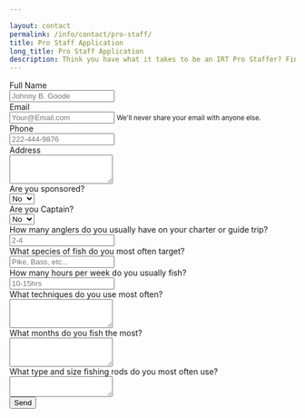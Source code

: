 ```yaml
---

layout: contact
permalink: /info/contact/pro-staff/
title: Pro Staff Application
long_title: Pro Staff Application
description: Think you have what it takes to be an IRT Pro Staffer? Find out by filling and submitting the form below.
---
```

<form 
    action="https://formspree.io/nkline@solarinnovations.com"
    method="POST"
    class="needs-validation" novalidate>
    <div class="form-group row">
        <label class="col-4 col-form-label text-right" for="name">Full Name</label>
        <div class="col-sm-8">
            <input required type="name" name="Name" class="form-control" id="name" placeholder="Johnny B. Goode">
        </div>
    </div>
    <div class="form-group row">
        <label class="col-4 col-form-label text-right" for="email">Email</label>
        <div class="col-sm-8">
            <input required type="email" name="_replyto" class="form-control" id="email" aria-describedby="emailHelp" placeholder="Your@Email.com" pattern="[a-z0-9._%+-]+@[a-z0-9.-]+\.[a-z]{2,4}$">
            <small id="emailHelp" class="form-text text-muted">We'll never share your email with anyone else.</small>
        </div>
    </div>
    <div class="form-group row">
        <label class="col-4 col-form-label text-right" for="phone">Phone</label>
        <div class="col-sm-8">
            <input required type="phone" name="Phone" class="form-control" id="phone" placeholder="222-444-9876">
        </div>
    </div>
    <div class="form-group row">
        <label class="col-4 col-form-label text-right" for="address">Address</label>
        <div class="col-sm-8">
            <textarea required class="form-control" name="Address" id="address" rows="3"></textarea>
        </div>
    </div>
    <div class="form-group row">
        <label class="col-4 col-form-label text-right" for="sponsor">Are you sponsored?</label>
        <div class="col-sm-8">
            <select id="sponsor" Name="Sponsorship" class="form-control">
                <option>No</option>
                <option>Yes</option>
            </select>
        </div>
    </div>
    <div class="form-group row">
        <label class="col-4 col-form-label text-right" for="Captain">Are you Captain?</label>
        <div class="col-sm-8">
            <select id="Captain" Name="Captain" class="form-control">
                <option>No</option>
                <option>Yes</option>
            </select>
        </div>
    </div>
    <div class="form-group row">
        <label class="col-4 col-form-label text-right" for="charter-numbers">How many anglers do you usually have on your charter or guide trip?</label>
        <div class="col-sm-8">
            <input required type="charter-numbers" name="Number of anglers per charter trip" class="form-control" id="charter-numbers" placeholder="2-4">
        </div>
    </div>
    <div class="form-group row">
        <label class="col-4 col-form-label text-right" for="fish">What species of fish do you most often target?</label>
        <div class="col-sm-8">
            <input required type="fish" name="Fish species targeted" class="form-control" id="fish" placeholder="Pike, Bass, etc...">
        </div>
    </div>
    <div class="form-group row">
        <label class="col-4 col-form-label text-right" for="fishing-hours">How many hours per week do you usually fish?</label>
        <div class="col-sm-8">
            <input required type="fishing-hours" name="Number of hours/week fished" class="form-control" id="fishing-hours" placeholder="10-15hrs">
        </div>
    </div>
    <div class="form-group row">
        <label class="col-4 col-form-label text-right" for="techniques">What techniques do you use most often?</label>
        <div class="col-sm-8">
            <textarea required class="form-control" name="Fishing Techniques" id="techniques" rows="3"></textarea>
        </div>
    </div>
    <div class="form-group row">
        <label class="col-4 col-form-label text-right" for="fishing-months">What months do you fish the most?</label>
        <div class="col-sm-8">
            <textarea required class="form-control" name="What months do you fish the most?" id="fishing-months" rows="3"></textarea>
        </div> 
    </div>
    <div class="form-group row">
        <label class="col-4 col-form-label text-right" for="fishing-rods">What type and size fishing rods do you most often use?</label>
        <div class="col-sm-8">
            <textarea required type="fishing-rods" name="Fishing rods used" class="form-control" id="fishing-rods" ></textarea>
        </div>
    </div> 
    <input type="hidden" name="_subject" value="New IRT Pro-Staff Submission!" />
    <input type="hidden" name="_next" value="{{ site.url }}/info/contact/thank-you/" />
    <input type="hidden" name="_cc" value="ewanner@irtreels.com, ross.scroble@gmail.com" />
    <input type="text" name="_gotcha" style="display:none" />
    <input type="submit" class="btn btn-primary mb-2 float-right" value="Send">
</form> 
<script>
(function() {
  'use strict'; 
  window.addEventListener('load', function() {
    // Fetch all the forms we want to apply custom Bootstrap validation styles to
    var forms = document.getElementsByClassName('needs-validation');
    // Loop over them and prevent submission
    var validation = Array.prototype.filter.call(forms, function(form) {
      form.addEventListener('submit', function(event) {
        if (form.checkValidity() === false) {
          event.preventDefault();
          event.stopPropagation();
        }
        form.classList.add('was-validated');
      }, false);
    });
  }, false);
})();
</script>
